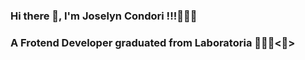 ### Hi there 👋, I'm Joselyn Condori !!!🙋🏻‍♀️
### A Frotend Developer graduated from Laboratoria 👩🏻‍🎓<💛>

<!--
**joselyncondoricabrera/joselyncondoricabrera** is a ✨ _special_ ✨ repository because its `README.md` (this file) appears on your GitHub profile.

Here are some ideas to get you started:

- 🔭 I’m currently working on ...
- 🌱 I’m currently learning ...
- 👯 I’m looking to collaborate on ...
- 🤔 I’m looking for help with ...
- 💬 Ask me about ...
- 📫 How to reach me: ...
- 😄 Pronouns: ...
- ⚡ Fun fact: ...
-->
